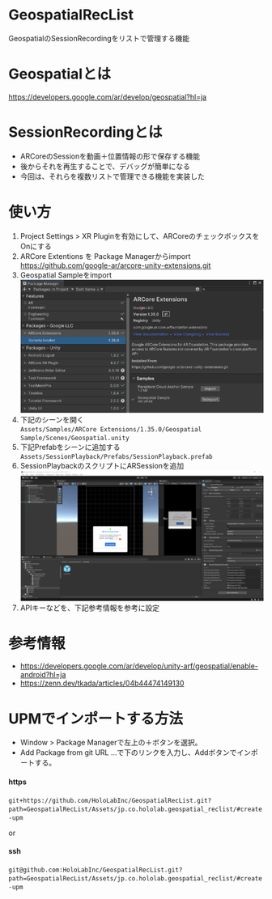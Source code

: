 # GeospatialRecList
GeospatialのSessionRecordingをリストで管理する機能  

# Geospatialとは
https://developers.google.com/ar/develop/geospatial?hl=ja  

# SessionRecordingとは
 - ARCoreのSessionを動画＋位置情報の形で保存する機能  
 - 後からそれを再生することで、デバッグが簡単になる  
 - 今回は、それらを複数リストで管理できる機能を実装した

# 使い方
1. Project Settings > XR Pluginを有効にして、ARCoreのチェックボックスをOnにする
2. ARCore Extentions を Package Managerからimport  
  https://github.com/google-ar/arcore-unity-extensions.git  
3. Geospatial Sampleをimport  
  ![alt](Documents/Images/sample-scene.png)  
4. 下記のシーンを開く  
  `Assets/Samples/ARCore Extensions/1.35.0/Geospatial Sample/Scenes/Geospatial.unity`
5. 下記Prefabをシーンに追加する  
  `Assets/SessionPlayback/Prefabs/SessionPlayback.prefab`
6. SessionPlaybackのスクリプトにARSessionを追加
  ![alt](Documents/Images/add-ar-session.png)  
7. APIキーなどを、下記参考情報を参考に設定  

# 参考情報
 - https://developers.google.com/ar/develop/unity-arf/geospatial/enable-android?hl=ja
 - https://zenn.dev/tkada/articles/04b44474149130

# UPMでインポートする方法
- Window > Package Managerで左上の＋ボタンを選択。
- Add Package from git URL ...で下のリンクを入力し、Addボタンでインポートする。

#### https
```git+https://github.com/HoloLabInc/GeospatialRecList.git?path=GeospatialRecList/Assets/jp.co.hololab.geospatial_reclist/#create-upm```

or

#### ssh
```git@github.com:HoloLabInc/GeospatialRecList.git?path=GeospatialRecList/Assets/jp.co.hololab.geospatial_reclist/#create-upm```